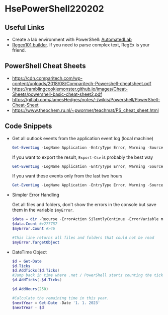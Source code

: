 # HsePowerShell220202

## Useful Links
- Create a lab environment with PowerShell: [AutomatedLab](https://automatedlab.org/en/latest/)
- [Regex101 builder](https://regex101.com/). If you need to parse complex text, RegEx is your friend.

## PowerShell Cheat Sheets
  - https://cdn.comparitech.com/wp-content/uploads/2018/08/Comparitech-Powershell-cheatsheet.pdf
  - https://ramblingcookiemonster.github.io/images/Cheat-Sheets/powershell-basic-cheat-sheet2.pdf
  - https://gitlab.com/JamesHedges/notes/-/wikis/Powershell/PowerShell-Cheat-Sheet
  - https://www.theochem.ru.nl/~pwormer/teachmat/PS_cheat_sheet.html


## Code Snippets

- Get all outlook events from the application event log (local machine)

    ```powershell
    Get-EventLog -LogName Application -EntryType Error, Warning -Source Outlook
    ```

    If you want to export the result, `Export-Csv` is probably the best way

    ```powershell
    Get-EventLog -LogName Application -EntryType Error, Warning -Source Outlook | Export-Csv -Path .\Events.csv
    ```

    If you want these events only from the last two hours

    ```powershell
    Get-EventLog -LogName Application -EntryType Error, Warning -Source Outlook -After (Get-Date).AddHours(-2)
    ```

- Simpler Error Handling

    Get all files and folders, don't show the errors in the console but save them in the variable `$myError`.

    ```powershell
    $data = dir -Recurse -ErrorAction SilentlyContinue -ErrorVariable myError
    $data.Count #>277757
    $myError.Count #>46

    #This line returns all files and folders that could not be read
    $myError.TargetObject
    ```

- DateTime Object
    ```powershell
    $d = Get-Date
    $d.Ticks    
    $d.AddTicks($d.Ticks)
    #Jump back in time where .net / PowerShell starts counting the ticks.
    $d.AddTicks(-$d.Ticks)

    $d.AddHours(250)

    #Calculate the remaining time in this year.
    $nextYear = Get-Date -Date '1. 1. 2023'
    $nextYear - $d
    ```
